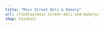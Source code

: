 ```yaml
---
title: "Main Street Deli & Bakery"
url: /findlay/main-street-deli-und-bakery/
shop: Feinkost
---
```

